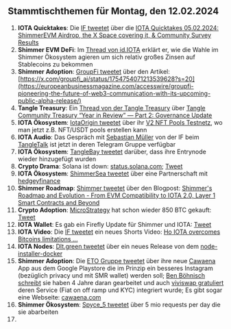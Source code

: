 ## Stammtischthemen für Montag, den 12.02.2024

1. **IOTA Quicktakes**: Die [IF tweetet]() über die [IOTA Quicktakes 05.02.2024: ShimmerEVM Airdrop, the X Space covering it, & Community Survey Results](https://www.youtube.com/watch?v=8ofEFbDiVHc)
2. **Shimmer EVM DeFi**: Im [Thread von id.IOTA](https://x.com/id_iota/status/1754619563331944822?s=20) erklärt er, wie die Wahle im Shimmer Ökosystem agieren um sich relativ großes Zinsen auf Stablecoins zu bekommen
3. **Shimmer Adoption**: [GroupFi tweetet](https://x.com/groupfi_ai/status/1754754071213539628?s=20) über den Artikel: [https://x.com/groupfi_ai/status/1754754071213539628?s=20](https://europeanbusinessmagazine.com/accesswire/groupfi-pioneering-the-future-of-web3-communication-with-its-upcoming-public-alpha-release/)
4. **Tangle Treasury**: Ein [Thread von der Tangle Treasury](https://x.com/TangleTreasury/status/1754670543184269778?s=20) über [Tangle Community Treasury “Year in Review” — Part 2: Governance Update](https://medium.com/@jamesjdsutton/tangle-community-treasury-year-in-review-part-2-governance-update-d0bd987a24c8)
5. **IOTA Ökosystem**: [IotaOrigin tweetet](https://x.com/origin_iota/status/1754774950664151438?s=20) über ihr [V2 NFT Pools Testnetz](https://set.snippool.xyz/Collections), wo man jetzt z.B. NFT/USDT pools erstellen kann
6. **IOTA Audio**: Das Gespräch mit [Sebastian Müller](https://twitter.com/NaitsabesMue) von der IF beim [TangleTalk](https://twitter.com/tangle_talk) ist jetzt in deren Telegram Gruppe verfügbar
7. **IOTA Ökosystem**: [TangleBay tweetet](https://x.com/tanglebay/status/1754822641356058864?s=20) darüber, dass ihre Entrynode wieder hinzugefügt wurden
8. **Crypto Drama**: Solana ist down: [status.solana.com](https://status.solana.com/); [Tweet](https://twitter.com/SolanaStatus/status/1754813351945789491)
9. **IOTA Ökosystem**: [ShimmerSea tweetet](https://x.com/ShimmerSeaDEX/status/1754848610779353479?s=20) über eine Partnerschaft mit [hedgeyfinance](https://twitter.com/hedgeyfinance)
10. **Shimmer Roadmap**: [Shimmer tweetet](https://x.com/shimmernet/status/1754867552746881491?s=20) über den Blogpost: [Shimmer's Roadmap and Evolution - From EVM Compatibility to IOTA 2.0, Layer 1 Smart Contracts and Beyond](https://blog.shimmer.network/shimmers-roadmap-and-evolution/)
11. **Crypto Adoption**: [MicroStrategy](https://twitter.com/MicroStrategy) hat schon wieder 850 BTC gekauft: [Tweet](https://x.com/saylor/status/1754976122607980726?s=20)
12. **IOTA Wallet**: Es gab ein Firefly Update für Shimmer und IOTA: [Tweet](https://x.com/Vrom14286662/status/1754947049890447396?s=20)
13. **IOTA Video**: Die [IF tweetet](https://x.com/iota/status/1754913093589623191?s=20) ein neues Shorts Video: [Ho IOTA overcomes Bitcoins limitations ...](https://www.youtube.com/shorts/kHHaoFYmKDc)
14. **IOTA Nodes**: [Dlt.green tweetet](https://x.com/dlt_green/status/1754985924029456851?s=20) über ein neues Release von dem [node-installer-docker](https://github.com/dlt-green/node-installer-docker)
15. **Shimmer Adoption**: Die [ETO Gruppe tweetet](https://x.com/EtoGruppe/status/1755125561846874304?s=20) über ihre neue [Cawaena](https://play.google.com/store/search?q=cawaena&c=apps&gl=DE) App aus dem Google Playstore die im Prinzip ein besseres Instagram (bezüglich privacy und mit SMR wallet) werden soll; [Ben Böhnisch schreibt](https://x.com/BenBoenisch/status/1755144561502904825?s=20) sie haben 4 Jahre daran gearbeitet und auch [viviswap gratuliert](https://x.com/viviswapcom/status/1755148061028839903?s=20) deren Service (Fiat on off ramp und KYC) integriert wurde; Es gibt sogar eine Webseite: [cawaena.com](https://cawaena.com/#/main/home)
16. **Shimmer Ökosystem**: [Spyce_5 tweetet](https://x.com/SPYCE_5/status/1755172635464413309?s=20) über 5 mio requests per day die sie abarbeiten
17. 
